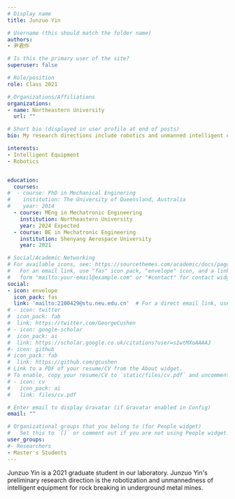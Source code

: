 ```yaml
---
# Display name
title: Junzuo Yin

# Username (this should match the folder name)
authors:
- 尹君作 

# Is this the primary user of the site?
superuser: false

# Role/position
role: Class 2021

# Organizations/Affiliations
organizations:
- name: Northeastern University
  url: ""

# Short bio (displayed in user profile at end of posts)
bio: My research directions include robotics and unmanned intelligent equipment for rock breaking in underground metal mines..

interests:
- Intelligent Equipment
- Robotics


education:
  courses:
#  - course: PhD in Mechanical Enginering
#    institution: The University of Queensland, Australia
#    year: 2014
  - course: MEng in Mechatronic Engineering
    institution: Northeastern University
    year: 2024 Expected
  - course: BE in Mechatronic Engineering
    institution: Shenyang Aerospace University
    year: 2021

# Social/Academic Networking
# For available icons, see: https://sourcethemes.com/academic/docs/page-builder/#icons
#   For an email link, use "fas" icon pack, "envelope" icon, and a link in the
#   form "mailto:your-email@example.com" or "#contact" for contact widget.
social:
- icon: envelope
  icon_pack: fas
  link: 'mailto:2100429@stu.neu.edu.cn'  # For a direct email link, use "mailto:test@example.org".
# - icon: twitter
#  icon_pack: fab
#  link: https://twitter.com/GeorgeCushen
# - icon: google-scholar
#  icon_pack: ai
#  link: https://scholar.google.co.uk/citations?user=sIwtMXoAAAAJ
#- icon: github
# icon_pack: fab
#  link: https://github.com/gcushen
# Link to a PDF of your resume/CV from the About widget.
# To enable, copy your resume/CV to `static/files/cv.pdf` and uncomment the lines below.
# - icon: cv
#   icon_pack: ai
#   link: files/cv.pdf

# Enter email to display Gravatar (if Gravatar enabled in Config)
email: ""

# Organizational groups that you belong to (for People widget)
#   Set this to `[]` or comment out if you are not using People widget.
user_groups:
#- Researchers
- Master's Students
---
```


Junzuo Yin is a 2021 graduate student in our laboratory. Junzuo Yin's preliminary research direction is the robotization and unmannedness of intelligent equipment for rock breaking in underground metal mines.
